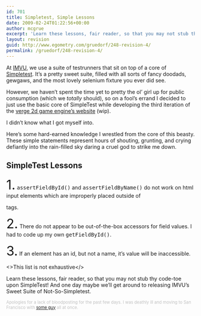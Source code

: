 ```yaml
---
id: 701
title: Simpletest, Simple Lessons
date: 2009-02-24T01:22:56+00:00
author: mcgrue
excerpt: 'Learn these lessons, fair reader, so that you may not stub thy code-toe upon SimpleTest! '
layout: revision
guid: http://www.egometry.com/gruedorf/248-revision-4/
permalink: /gruedorf/248-revision-4/
---
```

At <a href="http://imvu.com/" target=_blank>IMVU</a>, we use a suite of testrunners that sit on top of a core of <a href="http://simpletest.org/" target=_blank>Simpletest</a>. It&#8217;s a pretty sweet suite, filled with all sorts of fancy doodads, gewgaws, and the most lovely selenium fixture you ever did see.

However, we haven&#8217;t spent the time yet to pretty the ol&#8217; girl up for public consumption (which we _totally_ should), so on a fool&#8217;s errand I decided to just use the basic core of SimpleTest while developing the third iteration of the <a href="http://beta.verge-rpg.com" target=_blank>verge 2d game engine&#8217;s website</a> (wip). 

I didn&#8217;t know what I got myself into. 

Here&#8217;s some hard-earned knowledge I wrestled from the core of this beasty. These simple statements represent hours of shouting, grunting, and crying defiantly into the rain-filled sky daring a cruel god to strike me down.

## SimpleTest Lessons

<span style="font-size: 250%">1.</span> <span style="font-family: monospace;">assertFieldById()</span> and <span style="font-family: monospace;">assertFieldByName()</span> do not work on html input elements which are improperly placed outside of <span style="font-family: monospace;"><form></span> tags.

<span style="font-size: 250%">2.</span> There do not appear to be out-of-the-box accessors for field values. I had to code up my own <span style="font-family: monospace;">getFieldById()</span>.

<span style="font-size: 250%">3.</span> If an element has an id, but not a name, it&#8217;s value will be inaccessible.

<>This list is not exhaustive</>

Learn these lessons, fair reader, so that you may not stub thy code-toe upon SimpleTest! And one day maybe we&#8217;ll get around to releasing IMVU&#8217;s Sweet Suite of Not-So-Simpletest. 

<div style="font-size: 80%; color: silver;">
  Apologies for a lack of bloodposting for the past few days. I was deathly ill and moving to San Francisco with <a href="http://timothyfitz.wordpress.com/" target=_blank>some guy</a> all at once.
</div>